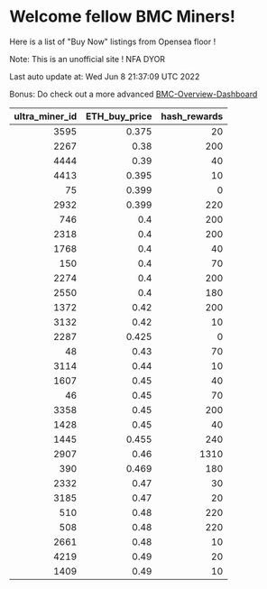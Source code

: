 # Welcome fellow BMC Miners!
Here is a list of "Buy Now" listings from Opensea floor !

Note: This is an unofficial site ! NFA DYOR

Last auto update at: Wed Jun  8 21:37:09 UTC 2022

Bonus: Do check out a more advanced [BMC-Overview-Dashboard](https://dune.com/defifunk/BMC-Overview-Dashboard)


|   ultra_miner_id |   ETH_buy_price |   hash_rewards |
|-----------------:|----------------:|---------------:|
|             3595 |           0.375 |             20 |
|             2267 |           0.38  |            200 |
|             4444 |           0.39  |             40 |
|             4413 |           0.395 |             10 |
|               75 |           0.399 |              0 |
|             2932 |           0.399 |            220 |
|              746 |           0.4   |            200 |
|             2318 |           0.4   |            200 |
|             1768 |           0.4   |             40 |
|              150 |           0.4   |             70 |
|             2274 |           0.4   |            200 |
|             2550 |           0.4   |            180 |
|             1372 |           0.42  |            200 |
|             3132 |           0.42  |             10 |
|             2287 |           0.425 |              0 |
|               48 |           0.43  |             70 |
|             3114 |           0.44  |             10 |
|             1607 |           0.45  |             40 |
|               46 |           0.45  |             70 |
|             3358 |           0.45  |            200 |
|             1428 |           0.45  |             40 |
|             1445 |           0.455 |            240 |
|             2907 |           0.46  |           1310 |
|              390 |           0.469 |            180 |
|             2332 |           0.47  |             30 |
|             3185 |           0.47  |             20 |
|              510 |           0.48  |            220 |
|              508 |           0.48  |            220 |
|             2661 |           0.48  |             10 |
|             4219 |           0.49  |             20 |
|             1409 |           0.49  |             10 |